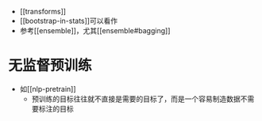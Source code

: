 - [[transforms]]
- [[bootstrap-in-stats]]可以看作
- 参考[[ensemble]]，尤其[[ensemble#bagging]]
# 无监督预训练
- 如[[nlp-pretrain]]
  - 预训练的目标往往就不直接是需要的目标了，而是一个容易制造数据不需要标注的目标